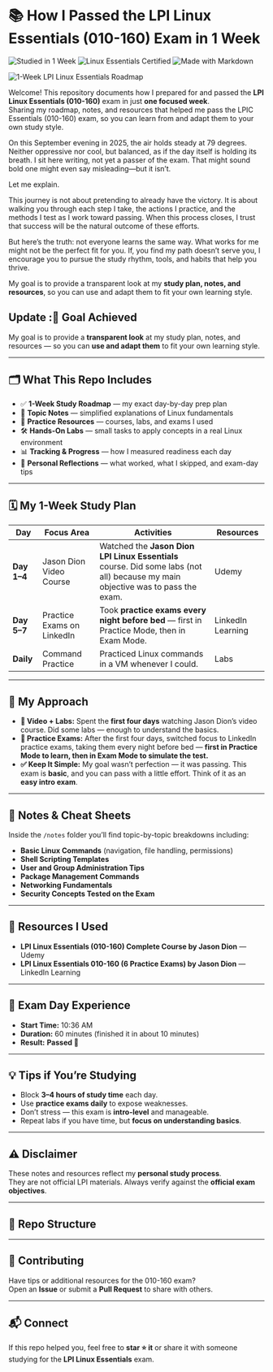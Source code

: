 # 📚 How I Passed the LPI Linux Essentials (010-160) Exam in 1 Week  

<!-- Badges -->
![Studied in 1 Week](https://img.shields.io/badge/Studied%20in-1%20Week-blue?style=for-the-badge&logo=linux)
![Linux Essentials Certified](https://img.shields.io/badge/Linux%20Essentials-Certified-brightgreen?style=for-the-badge&logo=linux)
![Made with Markdown](https://img.shields.io/badge/Made%20with-Markdown-lightgrey?style=for-the-badge&logo=markdown)

![1-Week LPI Linux Essentials Roadmap](A_two-dimensional_infographic_titled_"1-Week_LPI_L.png")

Welcome! This repository documents how I prepared for and passed the **LPI Linux Essentials (010-160)** exam in just **one focused week**.  
Sharing my roadmap, notes, and resources that helped me pass the LPIC Essentials (010-160) exam, so you can learn from and adapt them to your own study style.

On this September evening in 2025, the air holds steady at 79 degrees. Neither oppressive nor cool, but balanced, as if the day itself is holding its breath. I sit here writing, not yet a passer of the exam. 
That might sound bold one might even say misleading—but it isn’t.

Let me explain.

This journey is not about pretending to already have the victory. It is about walking you through each step I take, the actions I practice, and the methods I test as I work toward passing. 
When this process closes, I trust that success will be the natural outcome of these efforts.

But here’s the truth: not everyone learns the same way. What works for me might not be the perfect fit for you. 
If, you find my path doesn’t serve you, I encourage you to pursue the study rhythm, tools, and habits that help you thrive.

My goal is to provide a transparent look at my **study plan, notes, and resources**, so you can use and adapt them to fit your own learning style.

## Update :🎯 Goal Achieved 

My goal is to provide a **transparent look** at my study plan, notes, and resources — so you can **use and adapt them** to fit your own learning style.  

---

## 🗂️ What This Repo Includes  

- ✅ **1-Week Study Roadmap** — my exact day-by-day prep plan  
- 📝 **Topic Notes** — simplified explanations of Linux fundamentals  
- 🧠 **Practice Resources** — courses, labs, and exams I used  
- 🛠 **Hands-On Labs** — small tasks to apply concepts in a real Linux environment  
- 📊 **Tracking & Progress** — how I measured readiness each day  
- 💬 **Personal Reflections** — what worked, what I skipped, and exam-day tips  

---

## 🗓️ My 1-Week Study Plan  

| Day | Focus Area | Activities | Resources |
|------|------------|------------|-----------|
| **Day 1–4** | Jason Dion Video Course | Watched the **Jason Dion LPI Linux Essentials** course. Did some labs (not all) because my main objective was to pass the exam. | Udemy |
| **Day 5–7** | Practice Exams on LinkedIn | Took **practice exams every night before bed** — first in Practice Mode, then in Exam Mode. | LinkedIn Learning |
| **Daily** | Command Practice | Practiced Linux commands in a VM whenever I could. | Labs |

---

## 📝 My Approach  

- **🎥 Video + Labs:** Spent the **first four days** watching Jason Dion’s video course. Did some labs — enough to understand the basics.  
- **🧠 Practice Exams:** After the first four days, switched focus to LinkedIn practice exams, taking them every night before bed — **first in Practice Mode to learn, then in Exam Mode to simulate the test.**  
- **✅ Keep It Simple:** My goal wasn’t perfection — it was passing. This exam is **basic**, and you can pass with a little effort. Think of it as an **easy intro exam**.  

---

## 📝 Notes & Cheat Sheets  

Inside the `/notes` folder you’ll find topic-by-topic breakdowns including:  

- **Basic Linux Commands** (navigation, file handling, permissions)  
- **Shell Scripting Templates**  
- **User and Group Administration Tips**  
- **Package Management Commands**  
- **Networking Fundamentals**  
- **Security Concepts Tested on the Exam**  

---

## 🔗 Resources I Used  

- **LPI Linux Essentials (010-160) Complete Course by Jason Dion** — Udemy  
- **LPI Linux Essentials 010-160 (6 Practice Exams) by Jason Dion** — LinkedIn Learning  

---

## 📝 Exam Day Experience  

- **Start Time:** 10:36 AM  
- **Duration:** 60 minutes (finished it in about 10 minutes)   
- **Result:** **Passed 🎉**  

---

## 💡 Tips if You’re Studying  

- Block **3–4 hours of study time** each day.  
- Use **practice exams daily** to expose weaknesses.  
- Don’t stress — this exam is **intro-level** and manageable.  
- Repeat labs if you have time, but **focus on understanding basics**.  

---

## ⚠️ Disclaimer  

These notes and resources reflect my **personal study process**.  
They are not official LPI materials. Always verify against the **official exam objectives**.  

---

## 📂 Repo Structure  


---

## 🤝 Contributing  

Have tips or additional resources for the 010-160 exam?  
Open an **Issue** or submit a **Pull Request** to share with others.  

---

## 📬 Connect  

If this repo helped you, feel free to **star ⭐ it** or share it with someone studying for the **LPI Linux Essentials** exam.  


